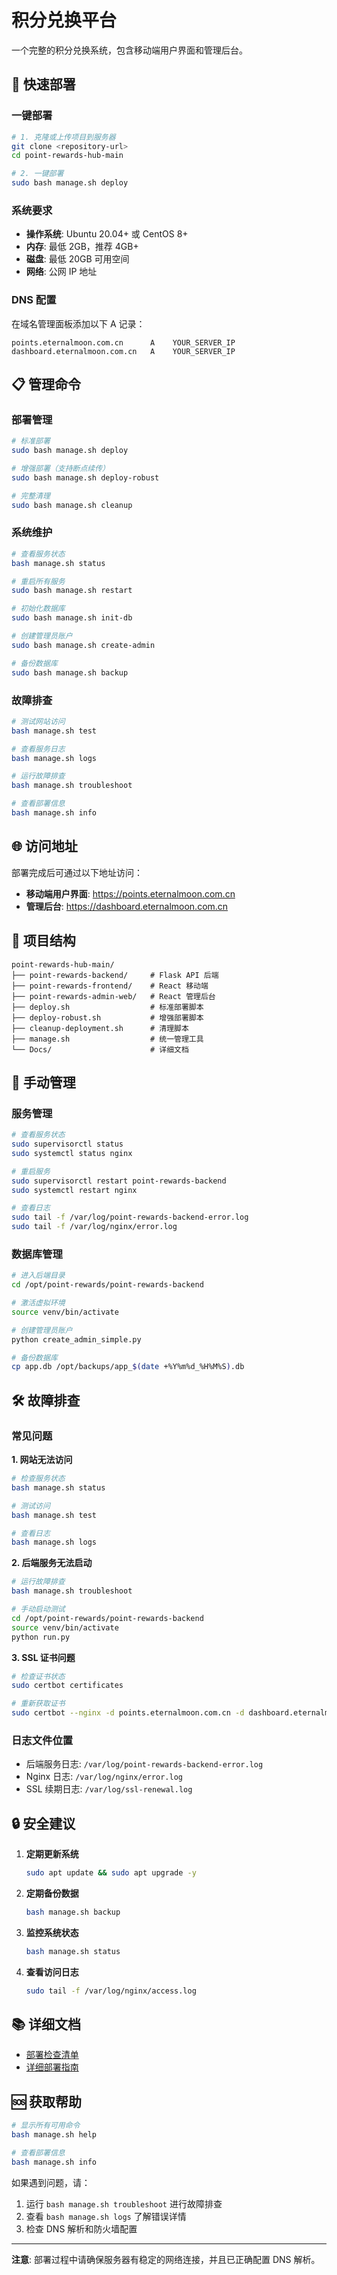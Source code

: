 # 积分兑换平台

一个完整的积分兑换系统，包含移动端用户界面和管理后台。

## 🚀 快速部署

### 一键部署
```bash
# 1. 克隆或上传项目到服务器
git clone <repository-url>
cd point-rewards-hub-main

# 2. 一键部署
sudo bash manage.sh deploy
```

### 系统要求
- **操作系统**: Ubuntu 20.04+ 或 CentOS 8+
- **内存**: 最低 2GB，推荐 4GB+
- **磁盘**: 最低 20GB 可用空间
- **网络**: 公网 IP 地址

### DNS 配置
在域名管理面板添加以下 A 记录：
```
points.eternalmoon.com.cn      A    YOUR_SERVER_IP
dashboard.eternalmoon.com.cn   A    YOUR_SERVER_IP
```

## 📋 管理命令

### 部署管理
```bash
# 标准部署
sudo bash manage.sh deploy

# 增强部署（支持断点续传）
sudo bash manage.sh deploy-robust

# 完整清理
sudo bash manage.sh cleanup
```

### 系统维护
```bash
# 查看服务状态
bash manage.sh status

# 重启所有服务
sudo bash manage.sh restart

# 初始化数据库
sudo bash manage.sh init-db

# 创建管理员账户
sudo bash manage.sh create-admin

# 备份数据库
sudo bash manage.sh backup
```

### 故障排查
```bash
# 测试网站访问
bash manage.sh test

# 查看服务日志
bash manage.sh logs

# 运行故障排查
bash manage.sh troubleshoot

# 查看部署信息
bash manage.sh info
```

## 🌐 访问地址

部署完成后可通过以下地址访问：

- **移动端用户界面**: https://points.eternalmoon.com.cn
- **管理后台**: https://dashboard.eternalmoon.com.cn

## 📁 项目结构

```
point-rewards-hub-main/
├── point-rewards-backend/     # Flask API 后端
├── point-rewards-frontend/    # React 移动端
├── point-rewards-admin-web/   # React 管理后台
├── deploy.sh                  # 标准部署脚本
├── deploy-robust.sh           # 增强部署脚本
├── cleanup-deployment.sh      # 清理脚本
├── manage.sh                  # 统一管理工具
└── Docs/                      # 详细文档
```

## 🔧 手动管理

### 服务管理
```bash
# 查看服务状态
sudo supervisorctl status
sudo systemctl status nginx

# 重启服务
sudo supervisorctl restart point-rewards-backend
sudo systemctl restart nginx

# 查看日志
sudo tail -f /var/log/point-rewards-backend-error.log
sudo tail -f /var/log/nginx/error.log
```

### 数据库管理
```bash
# 进入后端目录
cd /opt/point-rewards/point-rewards-backend

# 激活虚拟环境
source venv/bin/activate

# 创建管理员账户
python create_admin_simple.py

# 备份数据库
cp app.db /opt/backups/app_$(date +%Y%m%d_%H%M%S).db
```

## 🛠️ 故障排查

### 常见问题

**1. 网站无法访问**
```bash
# 检查服务状态
bash manage.sh status

# 测试访问
bash manage.sh test

# 查看日志
bash manage.sh logs
```

**2. 后端服务无法启动**
```bash
# 运行故障排查
bash manage.sh troubleshoot

# 手动启动测试
cd /opt/point-rewards/point-rewards-backend
source venv/bin/activate
python run.py
```

**3. SSL 证书问题**
```bash
# 检查证书状态
sudo certbot certificates

# 重新获取证书
sudo certbot --nginx -d points.eternalmoon.com.cn -d dashboard.eternalmoon.com.cn
```

### 日志文件位置
- 后端服务日志: `/var/log/point-rewards-backend-error.log`
- Nginx 日志: `/var/log/nginx/error.log`
- SSL 续期日志: `/var/log/ssl-renewal.log`

## 🔒 安全建议

1. **定期更新系统**
   ```bash
   sudo apt update && sudo apt upgrade -y
   ```

2. **定期备份数据**
   ```bash
   bash manage.sh backup
   ```

3. **监控系统状态**
   ```bash
   bash manage.sh status
   ```

4. **查看访问日志**
   ```bash
   sudo tail -f /var/log/nginx/access.log
   ```

## 📚 详细文档

- [部署检查清单](Docs/DEPLOYMENT_CHECKLIST.md)
- [详细部署指南](Docs/DEPLOYMENT.md)

## 🆘 获取帮助

```bash
# 显示所有可用命令
bash manage.sh help

# 查看部署信息
bash manage.sh info
```

如果遇到问题，请：
1. 运行 `bash manage.sh troubleshoot` 进行故障排查
2. 查看 `bash manage.sh logs` 了解错误详情
3. 检查 DNS 解析和防火墙配置

---

**注意**: 部署过程中请确保服务器有稳定的网络连接，并且已正确配置 DNS 解析。